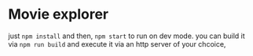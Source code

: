 # Movie explorer


just `npm install` and then, `npm start` to run on dev mode. you can build it via `npm run build` and execute it via an http server of your chcoice,
